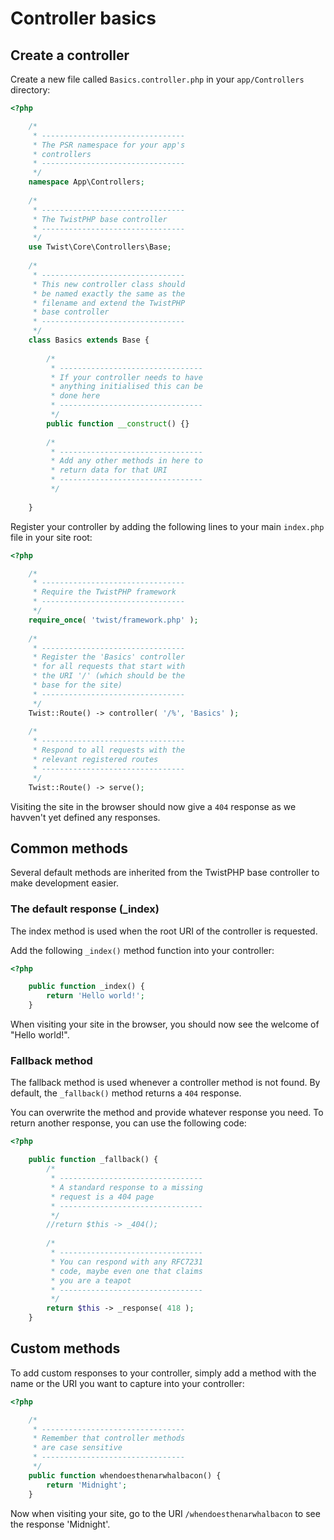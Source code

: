 # Controller basics

## Create a controller

Create a new file called `Basics.controller.php` in your `app/Controllers` directory:

```php
<?php

    /*
     * --------------------------------
     * The PSR namespace for your app's
     * controllers
     * --------------------------------
     */
    namespace App\Controllers;
    
    /*
     * --------------------------------
     * The TwistPHP base controller
     * --------------------------------
     */
    use Twist\Core\Controllers\Base;
    
    /*
     * --------------------------------
     * This new controller class should
     * be named exactly the same as the
     * filename and extend the TwistPHP
     * base controller
     * --------------------------------
     */
    class Basics extends Base {
    
        /*
         * --------------------------------
         * If your controller needs to have
         * anything initialised this can be
         * done here
         * --------------------------------
         */
        public function __construct() {}
    
        /*
         * --------------------------------
         * Add any other methods in here to
         * return data for that URI
         * --------------------------------
         */
        
    }
```

Register your controller by adding the following lines to your main `index.php` file in your site root:

```php
<?php

    /*
     * --------------------------------
     * Require the TwistPHP framework
     * --------------------------------
     */
    require_once( 'twist/framework.php' );
    
    /*
     * --------------------------------
     * Register the 'Basics' controller
     * for all requests that start with
     * the URI '/' (which should be the
     * base for the site)
     * --------------------------------
     */
    Twist::Route() -> controller( '/%', 'Basics' );
    
    /*
     * --------------------------------
     * Respond to all requests with the
     * relevant registered routes
     * --------------------------------
     */
	Twist::Route() -> serve();
```

Visiting the site in the browser should now give a `404` response as we havven't yet defined any responses.

## Common methods

Several default methods are inherited from the TwistPHP base controller to make development easier.

### The default response (_index)

The index method is used when the root URI of the controller is requested.

Add the following `_index()` method function into your controller:

```php
<?php

    public function _index() {
        return 'Hello world!';
    }
```

When visiting your site in the browser, you should now see the welcome of "Hello world!".

### Fallback method

The fallback method is used whenever a controller method is not found. By default, the `_fallback()` method returns a `404` response.

You can overwrite the method and provide whatever response you need. To return another response, you can use the following code:

```php
<?php

    public function _fallback() {
        /*
         * --------------------------------
         * A standard response to a missing
         * request is a 404 page
         * --------------------------------
         */
        //return $this -> _404();
        
        /*
         * --------------------------------
         * You can respond with any RFC7231
         * code, maybe even one that claims
         * you are a teapot
         * --------------------------------
         */
        return $this -> _response( 418 );
    }
```

## Custom methods

To add custom responses to your controller, simply add a method with the name or the URI you want to capture into your controller:

```php
<?php

    /*
     * --------------------------------
     * Remember that controller methods
     * are case sensitive
     * --------------------------------
     */
    public function whendoesthenarwhalbacon() {
        return 'Midnight';
    }
```

Now when visiting your site, go to the URI `/whendoesthenarwhalbacon` to see the response 'Midnight'.